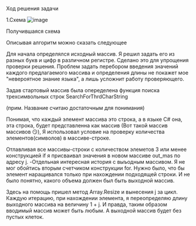 Ход решения задачи

1.Схема 
![image](https://user-images.githubusercontent.com/112189215/195981018-de307039-f1ae-4673-9218-8b52c8a73cbd.png)

Получившаяся схема

Описывая алгоритм можно сказать следующее

Для начала определялся исходный массив. Я решил задать его из разных букв и цифр в различном регистре. Сделано это для упрощения проверки решения. Проблем задать перебором введения значений каждого предлагаемого массива и определения длины не покажет мое "невероятное знание языка", а лишь усложнит работу проверяющего.

Задав стартовый массив была опеределена функция поиска трехсимвольных строк SearchForThrdCharString

(прим. Название считаю достаточным для понимания)

Понимая, что каждый элемент массива это строка, а в языке C# она, эта строка, будет представленна как массив (Вот такой массив массивов 😏), Я использовал условие на проверку количества элементов(символов) в массиве-строке.

Отлавливая все массивы-строки с количеством элеметов 3 или менее конструкцией if я присваивал значения в новом массиве out_mas по адресу j. -Отдельная интересная история с выъодным массивом. Я не мог обойтись вторым счетчиком конструкции for. Нужно было, что бы элемент наращивался только при нахождении подходящей строки. И не было понятно, какого объема должен был быть выходной массив.

Здесь на помощь пришел метод Array.Resize и вынесения j за цикл. Каждую итерацию, при нахождении элемента, я переопределяю длину выходного массива на величину 1 + j. И правда, таким образом вводимый массив может быть любым. А выходной массив будет без пустых клеток.
